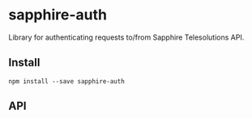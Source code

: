 # sapphire-auth
Library for authenticating requests to/from Sapphire Telesolutions API.

## Install
```
npm install --save sapphire-auth
```

## API